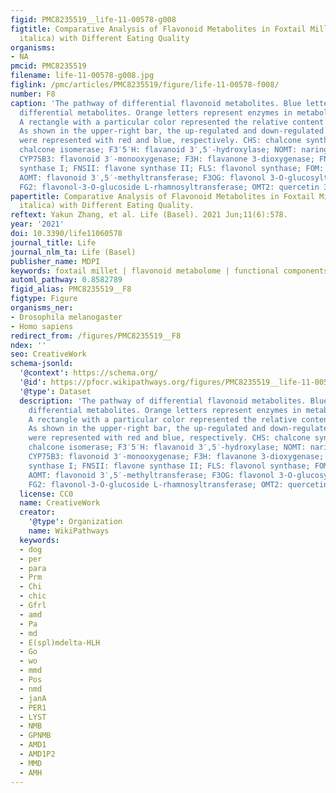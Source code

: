 ```yaml
---
figid: PMC8235519__life-11-00578-g008
figtitle: Comparative Analysis of Flavonoid Metabolites in Foxtail Millet (Setaria
  italica) with Different Eating Quality
organisms:
- NA
pmcid: PMC8235519
filename: life-11-00578-g008.jpg
figlink: /pmc/articles/PMC8235519/figure/life-11-00578-f008/
number: F8
caption: 'The pathway of differential flavonoid metabolites. Blue letters represent
  differential metabolites. Orange letters represent enzymes in metabolic pathways.
  A rectangle with a particular color represented the relative content of each metabolite.
  As shown in the upper-right bar, the up-regulated and down-regulated metabolites
  were represented with red and blue, respectively. CHS: chalcone synthase C2; CHI:
  chalcone isomerase; F3′5′H: flavanoid 3′,5′-hydroxylase; NOMT: naringenin 7-O-methyltransferase;
  CYP75B3: flavonoid 3′-monooxygenase; F3H: flavanone 3-dioxygenase; FNSI: flavone
  synthase I; FNSII: flavone synthase II; FLS: flavonol synthase; FOM: flavone 3′-O-methyltransferase;
  AOMT: flavonoid 3′,5′-methyltransferase; F3OG: flavonol 3-O-glucosyltransferase;
  FG2: flavonol-3-O-glucoside L-rhamnosyltransferase; OMT2: quercetin 3-O-methyltransferase.'
papertitle: Comparative Analysis of Flavonoid Metabolites in Foxtail Millet (Setaria
  italica) with Different Eating Quality.
reftext: Yakun Zhang, et al. Life (Basel). 2021 Jun;11(6):578.
year: '2021'
doi: 10.3390/life11060578
journal_title: Life
journal_nlm_ta: Life (Basel)
publisher_name: MDPI
keywords: foxtail millet | flavonoid metabolome | functional components | UPLC-ESI-MS/MS
automl_pathway: 0.8582789
figid_alias: PMC8235519__F8
figtype: Figure
organisms_ner:
- Drosophila melanogaster
- Homo sapiens
redirect_from: /figures/PMC8235519__F8
ndex: ''
seo: CreativeWork
schema-jsonld:
  '@context': https://schema.org/
  '@id': https://pfocr.wikipathways.org/figures/PMC8235519__life-11-00578-g008.html
  '@type': Dataset
  description: 'The pathway of differential flavonoid metabolites. Blue letters represent
    differential metabolites. Orange letters represent enzymes in metabolic pathways.
    A rectangle with a particular color represented the relative content of each metabolite.
    As shown in the upper-right bar, the up-regulated and down-regulated metabolites
    were represented with red and blue, respectively. CHS: chalcone synthase C2; CHI:
    chalcone isomerase; F3′5′H: flavanoid 3′,5′-hydroxylase; NOMT: naringenin 7-O-methyltransferase;
    CYP75B3: flavonoid 3′-monooxygenase; F3H: flavanone 3-dioxygenase; FNSI: flavone
    synthase I; FNSII: flavone synthase II; FLS: flavonol synthase; FOM: flavone 3′-O-methyltransferase;
    AOMT: flavonoid 3′,5′-methyltransferase; F3OG: flavonol 3-O-glucosyltransferase;
    FG2: flavonol-3-O-glucoside L-rhamnosyltransferase; OMT2: quercetin 3-O-methyltransferase.'
  license: CC0
  name: CreativeWork
  creator:
    '@type': Organization
    name: WikiPathways
  keywords:
  - dog
  - per
  - para
  - Prm
  - Chi
  - chic
  - Gfrl
  - amd
  - Pa
  - md
  - E(spl)mdelta-HLH
  - Go
  - wo
  - mmd
  - Pos
  - nmd
  - janA
  - PER1
  - LYST
  - NMB
  - GPNMB
  - AMD1
  - AMD1P2
  - MMD
  - AMH
---
```


